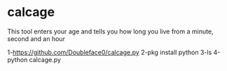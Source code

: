# calcage
This tool enters your age and tells you how long you live from a minute, second and an hour  
 
1-https://github.com/Doubleface0/calcage.py
2-pkg install python 
3-ls
4-python calcage.py


